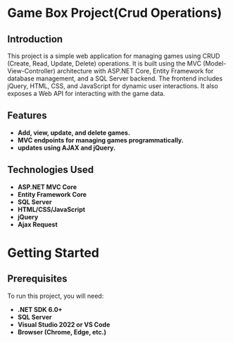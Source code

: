 # Game Box Project(Crud Operations)
## Introduction
This project is a simple web application for managing games using CRUD (Create, Read, Update, Delete) operations. It is built using the MVC (Model-View-Controller) architecture with ASP.NET Core, Entity Framework for database management, and a SQL Server backend. The frontend includes jQuery, HTML, CSS, and JavaScript for dynamic user interactions. It also exposes a Web API for interacting with the game data.

## Features
- **Add, view, update, and delete games.**
- **MVC endpoints for managing games programmatically.**
- **updates using AJAX and jQuery.**

## Technologies Used
- **ASP.NET MVC Core**
- **Entity Framework Core**
- **SQL Server**
- **HTML/CSS/JavaScript**
- **jQuery**
- **Ajax Request**
  
# Getting Started
## Prerequisites
To run this project, you will need:

- **.NET SDK 6.0+**
- **SQL Server**
- **Visual Studio 2022 or VS Code**
- **Browser (Chrome, Edge, etc.)**
